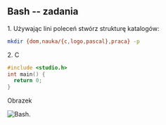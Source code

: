 ## Bash -- zadania

1\. Używając lini poleceń stwórz strukturę katalogów:

```sh
mkdir {dom,nauka/{c,logo,pascal},praca} -p
```

2\. C
```c
#include <studio.h>
int main() {
  return 0;
}
```

Obrazek 

![Bash](http://bashdb.sourceforge.net/bashdb-where.png).

